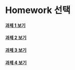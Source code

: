# Homework 선택

#### [과제 1 보기](Files/HW1.md)

#### [과제 2 보기](Files/HW2.md)

#### [과제 3 보기](Files/HW3.md)

#### [과제 4 보기](Files/HW4.md)
